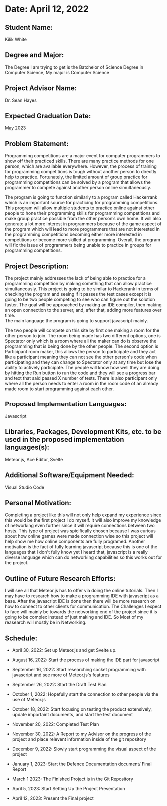 Date: April 12, 2022
===================

Student Name:
-------------

Kilik White

Degree and Major:
-----------------

The Degree I am trying to get is the Batchelor of Science Degree in Computer
Science, My major is Computer Science

Project Advisor Name:
---------------------

Dr. Sean Hayes

Expected Graduation Date:
-------------------------

May 2023

Problem Statement:
------------------

Programming competitions are a major event for computer programmers to show off
their practiced skills. There are many practice methods for one person, which
are available everywhere. However, the process of training for programming
competitions is tough without another person to directly help to practice.
Fortunately, the limited amount of group practice for programming competitions
can be solved by a program that allows the programmer to compete against another
person online simultaneously.

The program is going to function similarly to a program called Hackerrank which
is an important source for practicing for programming competitions. This program
will allow multiple students to practice online against other people to hone
their programming skills for programming competitions and make group practice
possible from the other person’s own home. It will also generate a lot more
interest in programmers because of the game aspect of the program which will
lead to more programmers that are not interested in the programming competitions
becoming either more interested in competitions or become more skilled at
programming. Overall, the program will fix the issue of programmers being unable
to practice in groups for programming competitions.

Project Description:
--------------------

The project mainly addresses the lack of being able to practice for a
programming competition by making something that can allow practice
simultaneously. This project is going to be similar to Hackerank in terms of
checking the program and seeing if it passes the test cases except it is going
to be two people competing to see who can figure out the solution faster. The
goal will be approached by making an IDE compiler, then making an open
connection to the server, and, after that, adding more features over time.  
The main language the program is going to support javascript mainly.  

The two people will compete on this site by first one making a room for the other 
person to join.  The room being made has two different options, one is Spectator 
only which is a room where all the maker can do is observe the programming that 
is being done by the other people.  The second option is Participant room maker, 
this allows the person to participate and they act like a participant meaning they 
can not see the other person's code when participating and they can change to 
Spectator only at any time but lose the ability to actively participate.   The 
people will know how well they are doing by hitting the Run button to run the code 
and they will see a progress bar and text that said passed X number of tests.  There 
is also participant only where all the person needs to enter a room in the room code 
of an already made room to start programming against each other.

Proposed Implementation Languages:
----------------------------------

Javascript

Libraries, Packages, Development Kits, etc. to be used in the proposed implementation languages(s):
---------------------------------------------------------------------------------------------------

Meteor.js, Ace Editor, Svelte

Additional Software/Equipment Needed:
-------------------------------------

Visual Studio Code

Personal Motivation:
--------------------

Completing a project like this will not only help expand my experience since
this would be the first project I do myself.  It will also improve my knowledge
of networking even further since it will require connections between two hosts.
This type of project was spicifically chosen because I was curious about how 
online games were made connection wise so this project will help show me 
how online components are fully programed.  Another motivation is the fact of 
fully learning javascript because this is one of the languages that I don't fully 
know yet I heard that, javascript is a really diverse language which can do 
networking capabilities so this works out for the project.  

Outline of Future Research Efforts:
-----------------------------------

I will see all that Meteor.js has to offer via doing the online tutorials. Then
I may have to research how to make a programming IDE with javascript as a base.
After the javascript IDE is done then there will be more research on how to
connect to other clients for communication.  The Challenges I expect to face will 
mainly be towards the networking end of the project since it is going to be complex 
instead of just making and IDE. So Most of my reasearch will mostly be in Networking.

Schedule:
---------

-   April 30, 2022: Set up Meteor.js and get Svelte up.

-   August 16, 2022: Start the process of making the IDE part for javascript

-   September 16, 2022: Start researching socket programming with javascript and see
    more of Meteor.js's features

-   September 26, 2022: Start the Draft Test Plan   

-   October 1, 2022: Hopefully start the connection to other people via the use
    of Meteor.js

-   October 18, 2022: Start focusing on testing the product extensively, update
    importaint documents, and start the test document

-   November 20, 2022: Completed Test Plan

-   November 30, 2022: A Report to my Advisor on the progress of the project and 
    place relevent information inside of the git repository

-   December 9, 2022: Slowly start programming the visual aspect of the project  

-   January 1, 2023: Start the Defence Documentation document/ Final Report

-   March 1 2023: The Finished Project is in the Git Repository

-   April 5, 2023: Start Setting Up the Project Presentation

-   April 12, 2023: Present the Final project
